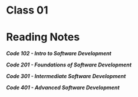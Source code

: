 # Class 01
# Reading Notes
***Code 102 - Intro to Software Development***

***Code 201 - Foundations of Software Development***

***Code 301 - Intermediate Software Development***

***Code 401 - Advanced Software Development***
